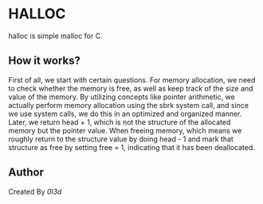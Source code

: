 # HALLOC

halloc is simple malloc for C.

## How it works?

First of all, we start with certain questions. For memory allocation, we need to check whether the memory is free, as well as keep track of the size and value of the memory. By utilizing concepts like pointer arithmetic, we actually perform memory allocation using the sbrk system call, and since we use system calls, we do this in an optimized and organized manner. Later, we return head + 1, which is not the structure of the allocated memory but the pointer value. When freeing memory, which means we roughly return to the structure value by doing head - 1 and mark that structure as free by setting free = 1, indicating that it has been deallocated.

## Author

Created By _0l3d_
